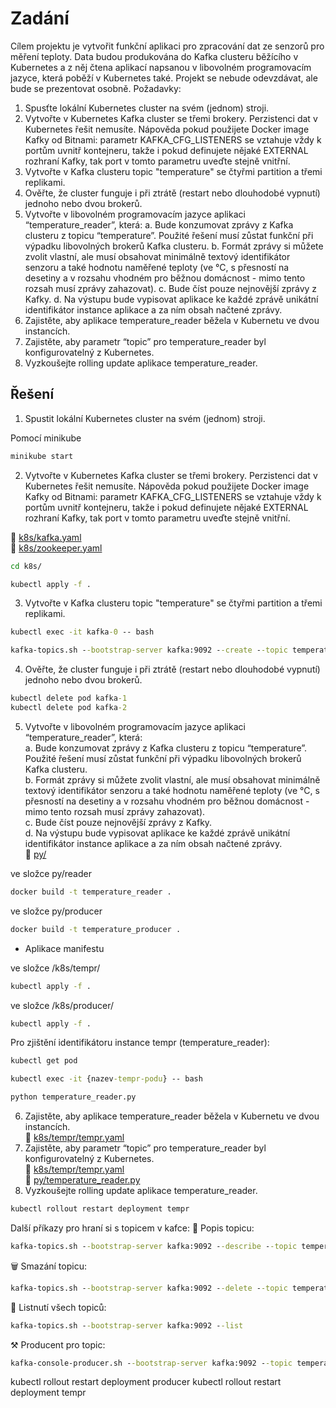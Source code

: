 # Zadání
Cílem projektu je vytvořit funkční aplikaci pro zpracování dat ze senzorů pro měření teploty.
Data budou produkována do Kafka clusteru běžícího v Kubernetes a z něj čtena aplikací
napsanou v libovolném programovacím jazyce, která poběží v Kubernetes také.
Projekt se nebude odevzdávat, ale bude se prezentovat osobně.
Požadavky:
1. Spusťte lokální Kubernetes cluster na svém (jednom) stroji.
2. Vytvořte v Kubernetes Kafka cluster se třemi brokery. Perzistenci dat v Kubernetes
řešit nemusíte. Nápověda pokud použijete Docker image Kafky od Bitnami: parametr
KAFKA_CFG_LISTENERS se vztahuje vždy k portům uvnitř kontejneru, takže i pokud
definujete nějaké EXTERNAL rozhraní Kafky, tak port v tomto parametru uveďte stejně
vnitřní.
3. Vytvořte v Kafka clusteru topic "temperature" se čtyřmi partition a třemi replikami.
4. Ověřte, že cluster funguje i při ztrátě (restart nebo dlouhodobé vypnutí) jednoho nebo
dvou brokerů.
5. Vytvořte v libovolném programovacím jazyce aplikaci “temperature_reader”, která:
a. Bude konzumovat zprávy z Kafka clusteru z topicu “temperature”. Použité
řešení musí zůstat funkční při výpadku libovolných brokerů Kafka clusteru.
b. Formát zprávy si můžete zvolit vlastní, ale musí obsahovat minimálně textový
identifikátor senzoru a také hodnotu naměřené teploty (ve °C, s přesností na
desetiny a v rozsahu vhodném pro běžnou domácnost - mimo tento rozsah
musí zprávy zahazovat).
c. Bude číst pouze nejnovější zprávy z Kafky.
d. Na výstupu bude vypisovat aplikace ke každé zprávě unikátní identifikátor
instance aplikace a za ním obsah načtené zprávy.
6. Zajistěte, aby aplikace temperature_reader běžela v Kubernetu ve dvou instancích.
7. Zajistěte, aby parametr “topic” pro temperature_reader byl konfigurovatelný
z Kubernetes.
8. Vyzkoušejte rolling update aplikace temperature_reader.

## Řešení
1. Spustit lokální Kubernetes cluster na svém (jednom) stroji.<br>

Pomocí minikube
```cmd
minikube start
```
2. Vytvořte v Kubernetes Kafka cluster se třemi brokery. Perzistenci dat v Kubernetes
řešit nemusíte. Nápověda pokud použijete Docker image Kafky od Bitnami: parametr
KAFKA_CFG_LISTENERS se vztahuje vždy k portům uvnitř kontejneru, takže i pokud
definujete nějaké EXTERNAL rozhraní Kafky, tak port v tomto parametru uveďte stejně
vnitřní.<br>

📂 [k8s/kafka.yaml](https://github.com/AdamLnenicka/ADS2/blob/main/k8s/kafka.yaml)<br>
📂 [k8s/zookeeper.yaml](https://github.com/AdamLnenicka/ADS2/blob/main/k8s/zookeeper.yaml)

```cmd
cd k8s/

kubectl apply -f .
```

3. Vytvořte v Kafka clusteru topic "temperature" se čtyřmi partition a třemi replikami.<br>
```cmd
kubectl exec -it kafka-0 -- bash
```
```cmd
kafka-topics.sh --bootstrap-server kafka:9092 --create --topic temperature --replication-factor 3 --partitions 4
```

4. Ověřte, že cluster funguje i při ztrátě (restart nebo dlouhodobé vypnutí) jednoho nebo
dvou brokerů.
```cmd
kubectl delete pod kafka-1
kubectl delete pod kafka-2
```
5. Vytvořte v libovolném programovacím jazyce aplikaci “temperature_reader”, která:<br>
a. Bude konzumovat zprávy z Kafka clusteru z topicu “temperature”. Použité
řešení musí zůstat funkční při výpadku libovolných brokerů Kafka clusteru.<br>
b. Formát zprávy si můžete zvolit vlastní, ale musí obsahovat minimálně textový
identifikátor senzoru a také hodnotu naměřené teploty (ve °C, s přesností na
desetiny a v rozsahu vhodném pro běžnou domácnost - mimo tento rozsah
musí zprávy zahazovat).<br>
c. Bude číst pouze nejnovější zprávy z Kafky.<br>
d. Na výstupu bude vypisovat aplikace ke každé zprávě unikátní identifikátor
instance aplikace a za ním obsah načtené zprávy.<br>
📂 [py/](https://github.com/AdamLnenicka/ADS2/tree/main/py)

ve složce py/reader
```cmd
docker build -t temperature_reader .
```
ve složce py/producer
```cmd
docker build -t temperature_producer .
```

- Aplikace manifestu

ve složce /k8s/tempr/
```cmd
kubectl apply -f .
```

ve složce /k8s/producer/
```cmd
kubectl apply -f .
```

Pro zjištění identifikátoru instance tempr (temperature_reader):
```cmd
kubectl get pod
```
```cmd
kubectl exec -it {nazev-tempr-podu} -- bash
```
```cmd
python temperature_reader.py
```

6. Zajistěte, aby aplikace temperature_reader běžela v Kubernetu ve dvou instancích.<br>
📂 [k8s/tempr/tempr.yaml](https://github.com/AdamLnenicka/ADS2/blob/main/k8s/tempr/tempr.yaml)
7. Zajistěte, aby parametr “topic” pro temperature_reader byl konfigurovatelný
z Kubernetes.<br>
📂 [k8s/tempr/tempr.yaml](https://github.com/AdamLnenicka/ADS2/blob/main/k8s/tempr/tempr.yaml)<br>
📂 [py/temperature_reader.py](https://github.com/AdamLnenicka/ADS2/blob/main/py/reader/temperature_reader.py)
9. Vyzkoušejte rolling update aplikace temperature_reader.<br>
```cmd
kubectl rollout restart deployment tempr
```

Další příkazy pro hraní si s topicem v kafce:
📝 Popis topicu:
```cmd
kafka-topics.sh --bootstrap-server kafka:9092 --describe --topic temperature
```
🗑️ Smazání topicu:
```cmd
kafka-topics.sh --bootstrap-server kafka:9092 --delete --topic temperature
```
📃 Listnutí všech topiců:
```cmd
kafka-topics.sh --bootstrap-server kafka:9092 --list
```
⚒ Producent pro topic:
```cmd
kafka-console-producer.sh --bootstrap-server kafka:9092 --topic temperature
```

kubectl rollout restart deployment producer
kubectl rollout restart deployment tempr
```

